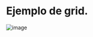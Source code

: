 # Ejemplo de grid.

![image](https://user-images.githubusercontent.com/16636086/213658536-6aed36f7-efa4-4c61-8963-ed4ba8da2cbb.png)

